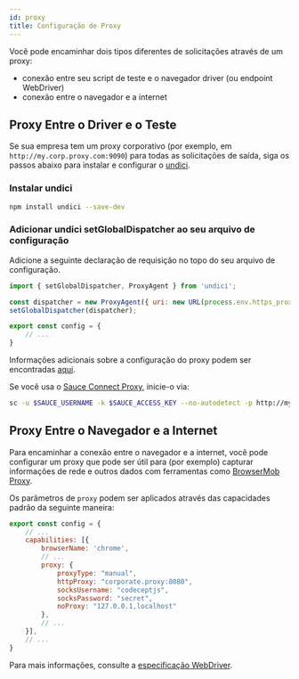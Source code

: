 ```yaml
---
id: proxy
title: Configuração de Proxy
---
```


Você pode encaminhar dois tipos diferentes de solicitações através de um proxy:

- conexão entre seu script de teste e o navegador driver (ou endpoint WebDriver)
- conexão entre o navegador e a internet

## Proxy Entre o Driver e o Teste

Se sua empresa tem um proxy corporativo (por exemplo, em `http://my.corp.proxy.com:9090`) para todas as solicitações de saída, siga os passos abaixo para instalar e configurar o [undici](https://github.com/nodejs/undici).

### Instalar undici

```bash npm2yarn
npm install undici --save-dev
```

### Adicionar undici setGlobalDispatcher ao seu arquivo de configuração

Adicione a seguinte declaração de requisição no topo do seu arquivo de configuração.

```js title="wdio.conf.js"
import { setGlobalDispatcher, ProxyAgent } from 'undici';

const dispatcher = new ProxyAgent({ uri: new URL(process.env.https_proxy).toString() });
setGlobalDispatcher(dispatcher);

export const config = {
    // ...
}
```

Informações adicionais sobre a configuração do proxy podem ser encontradas [aqui](https://github.com/nodejs/undici/blob/main/docs/docs/api/ProxyAgent.md).

Se você usa o [Sauce Connect Proxy](https://docs.saucelabs.com/secure-connections/sauce-connect-5), inicie-o via:

```sh
sc -u $SAUCE_USERNAME -k $SAUCE_ACCESS_KEY --no-autodetect -p http://my.corp.proxy.com:9090
```

## Proxy Entre o Navegador e a Internet

Para encaminhar a conexão entre o navegador e a internet, você pode configurar um proxy que pode ser útil para (por exemplo) capturar informações de rede e outros dados com ferramentas como [BrowserMob Proxy](https://github.com/lightbody/browsermob-proxy).

Os parâmetros de `proxy` podem ser aplicados através das capacidades padrão da seguinte maneira:

```js title="wdio.conf.js"
export const config = {
    // ...
    capabilities: [{
        browserName: 'chrome',
        // ...
        proxy: {
            proxyType: "manual",
            httpProxy: "corporate.proxy:8080",
            socksUsername: "codeceptjs",
            socksPassword: "secret",
            noProxy: "127.0.0.1,localhost"
        },
        // ...
    }],
    // ...
}
```

Para mais informações, consulte a [especificação WebDriver](https://w3c.github.io/webdriver/#proxy).